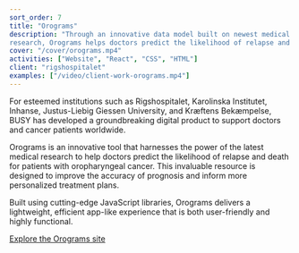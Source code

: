 ```yaml
---
sort_order: 7
title: "Orograms"
description: "Through an innovative data model built on newest medical
research, Orograms helps doctors predict the likelihood of relapse and death for patients with oropharyngeal cancer."
cover: "/cover/orograms.mp4"
activities: ["Website", "React", "CSS", "HTML"]
client: "rigshospitalet"
examples: ["/video/client-work-orograms.mp4"]
---
```


For esteemed institutions such as Rigshospitalet, Karolinska Institutet, Inhanse, Justus-Liebig Giessen University, and Kræftens Bekæmpelse, BUSY has developed a groundbreaking digital product to support doctors and cancer patients worldwide.

Orograms is an innovative tool that harnesses the power of the latest medical research to help doctors predict the likelihood of relapse and death for patients with oropharyngeal cancer. This invaluable resource is designed to improve the accuracy of prognosis and inform more personalized treatment plans.

Built using cutting-edge JavaScript libraries, Orograms delivers a lightweight, efficient app-like experience that is both user-friendly and highly functional.

<a href="https://orograms.org" target="_blank">Explore the Orograms site</a>
